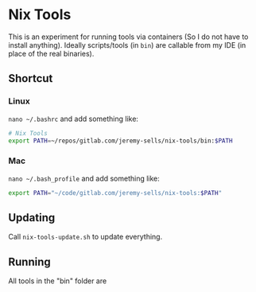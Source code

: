 # Nix Tools

This is an experiment for running tools via containers (So I do not have to install anything).
Ideally scripts/tools (in `bin`) are callable from my IDE (in place of the real binaries).

## Shortcut

### Linux
`nano ~/.bashrc` and add something like:
```bash
# Nix Tools
export PATH=~/repos/gitlab.com/jeremy-sells/nix-tools/bin:$PATH
```

### Mac
`nano ~/.bash_profile` and add something like:
```bash
export PATH="~/code/gitlab.com/jeremy-sells/nix-tools:$PATH"
```

## Updating

Call `nix-tools-update.sh` to update everything.

## Running

All tools in the "bin" folder are 
